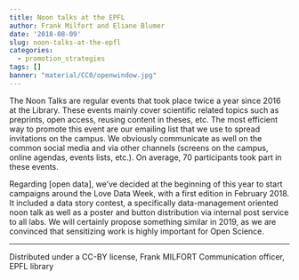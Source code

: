 ```yaml
---
title: Noon talks at the EPFL
author: Frank Milfort and Eliane Blumer
date: '2018-08-09'
slug: noon-talks-at-the-epfl
categories:
  - promotion_strategies
tags: []
banner: "material/CC0/openwindow.jpg"
---
```


The Noon Talks are regular events that took place twice a year since 2016 at the Library. These events mainly cover scientific related topics such as preprints, open access, reusing content in theses, etc. The most efficient way to promote this event are our emailing list that we use to spread invitations on the campus. We obviously communicate as well on the common social media and via other channels (screens on the campus, online agendas, events lists, etc.). On average, 70 participants took part in these events.

Regarding [open data], we’ve decided at the beginning of this year to start campaigns around the Love Data Week, with a first edition in February 2018. It included a data story contest, a specifically data-management oriented noon talk as well as a poster and button distribution via internal post service to all labs. We will certainly propose something similar in 2019, as we are convinced that sensitizing work is highly important for Open Science.


---

Distributed under a CC-BY license,
Frank MILFORT
Communication officer, EPFL library